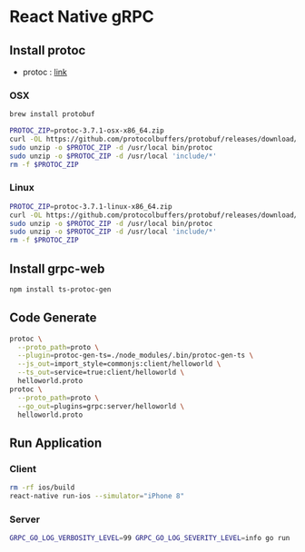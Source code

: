 # React Native gRPC

## Install protoc

* protoc : [link](https://github.com/protocolbuffers/protobuf/releases)

### OSX

```sh
brew install protobuf
```

```sh
PROTOC_ZIP=protoc-3.7.1-osx-x86_64.zip
curl -OL https://github.com/protocolbuffers/protobuf/releases/download/v3.10.0/$PROTOC_ZIP
sudo unzip -o $PROTOC_ZIP -d /usr/local bin/protoc
sudo unzip -o $PROTOC_ZIP -d /usr/local 'include/*'
rm -f $PROTOC_ZIP
```

### Linux

```sh
PROTOC_ZIP=protoc-3.7.1-linux-x86_64.zip
curl -OL https://github.com/protocolbuffers/protobuf/releases/download/v3.10.0/$PROTOC_ZIP
sudo unzip -o $PROTOC_ZIP -d /usr/local bin/protoc
sudo unzip -o $PROTOC_ZIP -d /usr/local 'include/*'
rm -f $PROTOC_ZIP
```

## Install grpc-web

```sh
npm install ts-protoc-gen
```

## Code Generate

```sh
protoc \
  --proto_path=proto \
  --plugin=protoc-gen-ts=./node_modules/.bin/protoc-gen-ts \
  --js_out=import_style=commonjs:client/helloworld \
  --ts_out=service=true:client/helloworld \
  helloworld.proto
protoc \
  --proto_path=proto \
  --go_out=plugins=grpc:server/helloworld \
  helloworld.proto
```

## Run Application

### Client

```sh
rm -rf ios/build
react-native run-ios --simulator="iPhone 8"
```

### Server

```sh
GRPC_GO_LOG_VERBOSITY_LEVEL=99 GRPC_GO_LOG_SEVERITY_LEVEL=info go run ./server/main.go
```
